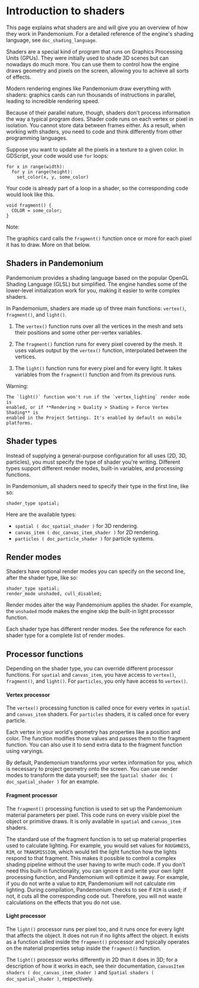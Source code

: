 

# Introduction to shaders

This page explains what shaders are and will give you an overview of how they
work in Pandemonium. For a detailed reference of the engine's shading language, see
`doc_shading_language`.

Shaders are a special kind of program that runs on Graphics Processing Units
(GPUs). They were initially used to shade 3D scenes but can nowadays do much
more. You can use them to control how the engine draws geometry and pixels on
the screen, allowing you to achieve all sorts of effects.

Modern rendering engines like Pandemonium draw everything with shaders: graphics cards
can run thousands of instructions in parallel, leading to incredible rendering
speed.

Because of their parallel nature, though, shaders don't process information the
way a typical program does. Shader code runs on each vertex or pixel in
isolation. You cannot store data between frames either. As a result, when
working with shaders, you need to code and think differently from other
programming languages.

Suppose you want to update all the pixels in a texture to a given color. In
GDScript, your code would use `for` loops:

```
for x in range(width):
  for y in range(height):
    set_color(x, y, some_color)
```

Your code is already part of a loop in a shader, so the corresponding code would
look like this.

```
void fragment() {
  COLOR = some_color;
}
```

Note:

   The graphics card calls the `fragment()` function once or more for each pixel it has to draw. More on that below.

## Shaders in Pandemonium

Pandemonium provides a shading language based on the popular OpenGL Shading Language
(GLSL) but simplified. The engine handles some of the lower-level initialization
work for you, making it easier to write complex shaders.

In Pandemonium, shaders are made up of three main functions: `vertex()`,
`fragment()`, and `light()`.

1. The `vertex()` function runs over all the vertices in the mesh and sets
   their positions and some other per-vertex variables.

2. The `fragment()` function runs for every pixel covered by the mesh. It uses
   values output by the `vertex()` function, interpolated between the
   vertices.

3. The `light()` function runs for every pixel and for every light. It takes
   variables from the `fragment()` function and from its previous runs.

Warning:


    The `light()` function won't run if the `vertex_lighting` render mode is
    enabled, or if **Rendering > Quality > Shading > Force Vertex Shading** is
    enabled in the Project Settings. It's enabled by default on mobile
    platforms.

## Shader types

Instead of supplying a general-purpose configuration for all uses (2D, 3D,
particles), you must specify the type of shader you're writing. Different types
support different render modes, built-in variables, and processing functions.

In Pandemonium, all shaders need to specify their type in the first line, like so:

```
shader_type spatial;
```

Here are the available types:

* `spatial ( doc_spatial_shader )` for 3D rendering.
* `canvas_item ( doc_canvas_item_shader )` for 2D rendering.
* `particles ( doc_particle_shader )` for particle systems.

## Render modes

Shaders have optional render modes you can specify on the second line, after the
shader type, like so:

```
shader_type spatial;
render_mode unshaded, cull_disabled;
```

Render modes alter the way Pandemonium applies the shader. For example, the
`unshaded` mode makes the engine skip the built-in light processor function.

Each shader type has different render modes. See the reference for each shader
type for a complete list of render modes.

## Processor functions

Depending on the shader type, you can override different processor functions.
For `spatial` and `canvas_item`, you have access to `vertex()`,
`fragment()`, and `light()`. For `particles`, you only have access to
`vertex()`.

#### Vertex processor

The `vertex()` processing function is called once for every vertex in
`spatial` and `canvas_item` shaders. For `particles` shaders, it is called
once for every particle.

Each vertex in your world's geometry has properties like a position and color.
The function modifies those values and passes them to the fragment function. You
can also use it to send extra data to the fragment function using varyings.

By default, Pandemonium transforms your vertex information for you, which is necessary
to project geometry onto the screen. You can use render modes to transform the
data yourself; see the `Spatial shader doc ( doc_spatial_shader )` for an
example.

#### Fragment processor

The `fragment()` processing function is used to set up the Pandemonium material
parameters per pixel. This code runs on every visible pixel the object or
primitive draws. It is only available in `spatial` and `canvas_item` shaders.

The standard use of the fragment function is to set up material properties used
to calculate lighting. For example, you would set values for `ROUGHNESS`,
`RIM`, or `TRANSMISSION`, which would tell the light function how the lights
respond to that fragment. This makes it possible to control a complex shading
pipeline without the user having to write much code. If you don't need this
built-in functionality, you can ignore it and write your own light processing
function, and Pandemonium will optimize it away. For example, if you do not write a
value to `RIM`, Pandemonium will not calculate rim lighting. During compilation,
Pandemonium checks to see if `RIM` is used; if not, it cuts all the corresponding
code out. Therefore, you will not waste calculations on the effects that you do
not use.

#### Light processor

The `light()` processor runs per pixel too, and it runs once for every light
that affects the object. It does not run if no lights affect the object. It
exists as a function called inside the `fragment()` processor and typically
operates on the material properties setup inside the `fragment()` function.

The `light()` processor works differently in 2D than it does in 3D; for a
description of how it works in each, see their documentation, `CanvasItem
shaders ( doc_canvas_item_shader )` and `Spatial shaders
( doc_spatial_shader )`, respectively.
